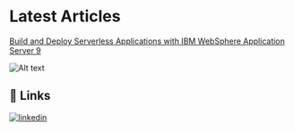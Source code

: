 

# Latest Articles
[
Build and Deploy Serverless Applications with IBM WebSphere Application Server 9
](https://community.ibm.com/community/user/wasdevops/blogs/youssef-sbai-idrissi1/2023/01/08/build-and-deploy-serverless-applications-with-ibm)

![Alt text](https://i.ibb.co/5FcrW4m/Snapshot-2023-01-13-23-37-30.png)

## 🔗 Links
[![linkedin](https://img.shields.io/badge/linkedin-0A66C2?style=for-the-badge&logo=linkedin&logoColor=white)](https://www.linkedin.com/in/sbaiidrissiyoussef/)
